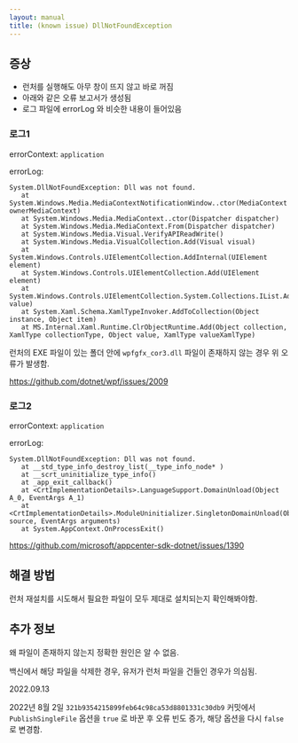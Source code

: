 ```yaml
---
layout: manual
title: (known issue) DllNotFoundException
---
```


## 증상

- 런처를 실행해도 아무 창이 뜨지 않고 바로 꺼짐
- 아래와 같은 오류 보고서가 생성됨
- 로그 파일에 errorLog 와 비슷한 내용이 들어있음

### 로그1

errorContext: `application`

errorLog:
```
System.DllNotFoundException: Dll was not found.
   at System.Windows.Media.MediaContextNotificationWindow..ctor(MediaContext ownerMediaContext)
   at System.Windows.Media.MediaContext..ctor(Dispatcher dispatcher)
   at System.Windows.Media.MediaContext.From(Dispatcher dispatcher)
   at System.Windows.Media.Visual.VerifyAPIReadWrite()
   at System.Windows.Media.VisualCollection.Add(Visual visual)
   at System.Windows.Controls.UIElementCollection.AddInternal(UIElement element)
   at System.Windows.Controls.UIElementCollection.Add(UIElement element)
   at System.Windows.Controls.UIElementCollection.System.Collections.IList.Add(Object value)
   at System.Xaml.Schema.XamlTypeInvoker.AddToCollection(Object instance, Object item)
   at MS.Internal.Xaml.Runtime.ClrObjectRuntime.Add(Object collection, XamlType collectionType, Object value, XamlType valueXamlType)
```

런처의 EXE 파일이 있는 폴더 안에 `wpfgfx_cor3.dll` 파일이 존재하지 않는 경우 위 오류가 발생함. 

https://github.com/dotnet/wpf/issues/2009

### 로그2

errorContext: `application`

errorLog:
```
System.DllNotFoundException: Dll was not found.
   at __std_type_info_destroy_list(__type_info_node* )
   at __scrt_uninitialize_type_info()
   at _app_exit_callback()
   at <CrtImplementationDetails>.LanguageSupport.DomainUnload(Object A_0, EventArgs A_1)
   at <CrtImplementationDetails>.ModuleUninitializer.SingletonDomainUnload(Object source, EventArgs arguments)
   at System.AppContext.OnProcessExit()
```

https://github.com/microsoft/appcenter-sdk-dotnet/issues/1390

## 해결 방법

런처 재설치를 시도해서 필요한 파일이 모두 제대로 설치되는지 확인해봐야함. 

## 추가 정보

왜 파일이 존재하지 않는지 정확한 원인은 알 수 없음.

백신에서 해당 파일을 삭제한 경우, 유저가 런처 파일을 건들인 경우가 의심됨. 

2022.09.13

2022년 8월 2일 `321b9354215899feb64c98ca53d8801331c30db9` 커밋에서 `PublishSingleFile` 옵션을 `true` 로 바꾼 후 오류 빈도 증가, 해당 옵션을 다시 `false` 로 변경함.